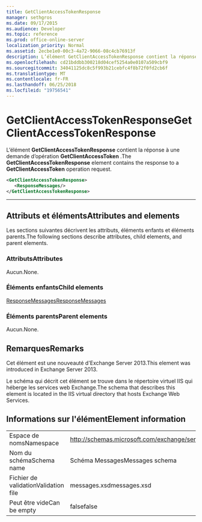 ```yaml
---
title: GetClientAccessTokenResponse
manager: sethgros
ms.date: 09/17/2015
ms.audience: Developer
ms.topic: reference
ms.prod: office-online-server
localization_priority: Normal
ms.assetid: 2ecbe1e0-00c3-4a72-9066-08c4cb76913f
description: L’élément GetClientAccessTokenResponse contient la réponse à une demande d’opération GetClientAccessToken.
ms.openlocfilehash: cd21bddbb300218d04cef5254a0e0107a509cbf9
ms.sourcegitcommit: 34041125dc8c5f993b21cebfc4f8b72f0fd2cb6f
ms.translationtype: MT
ms.contentlocale: fr-FR
ms.lasthandoff: 06/25/2018
ms.locfileid: "19756541"
---
```

# <a name="getclientaccesstokenresponse"></a><span data-ttu-id="51aba-103">GetClientAccessTokenResponse</span><span class="sxs-lookup"><span data-stu-id="51aba-103">GetClientAccessTokenResponse</span></span>

<span data-ttu-id="51aba-104">L’élément **GetClientAccessTokenResponse** contient la réponse à une demande d’opération **GetClientAccessToken** .</span><span class="sxs-lookup"><span data-stu-id="51aba-104">The **GetClientAccessTokenResponse** element contains the response to a **GetClientAccessToken** operation request.</span></span> 
  
```XML
<GetClientAccessTokenResponse>
   <ResponseMessages/>
</GetClientAccessTokenResponse>
```

 ****
## <a name="attributes-and-elements"></a><span data-ttu-id="51aba-105">Attributs et éléments</span><span class="sxs-lookup"><span data-stu-id="51aba-105">Attributes and elements</span></span>

<span data-ttu-id="51aba-106">Les sections suivantes décrivent les attributs, éléments enfants et éléments parents.</span><span class="sxs-lookup"><span data-stu-id="51aba-106">The following sections describe attributes, child elements, and parent elements.</span></span>
  
### <a name="attributes"></a><span data-ttu-id="51aba-107">Attributs</span><span class="sxs-lookup"><span data-stu-id="51aba-107">Attributes</span></span>

<span data-ttu-id="51aba-108">Aucun.</span><span class="sxs-lookup"><span data-stu-id="51aba-108">None.</span></span>
  
### <a name="child-elements"></a><span data-ttu-id="51aba-109">Éléments enfants</span><span class="sxs-lookup"><span data-stu-id="51aba-109">Child elements</span></span>

[<span data-ttu-id="51aba-110">ResponseMessages</span><span class="sxs-lookup"><span data-stu-id="51aba-110">ResponseMessages</span></span>](responsemessages.md)
  
### <a name="parent-elements"></a><span data-ttu-id="51aba-111">Éléments parents</span><span class="sxs-lookup"><span data-stu-id="51aba-111">Parent elements</span></span>

<span data-ttu-id="51aba-112">Aucun.</span><span class="sxs-lookup"><span data-stu-id="51aba-112">None.</span></span>
  
## <a name="remarks"></a><span data-ttu-id="51aba-113">Remarques</span><span class="sxs-lookup"><span data-stu-id="51aba-113">Remarks</span></span>

<span data-ttu-id="51aba-114">Cet élément est une nouveauté d'Exchange Server 2013.</span><span class="sxs-lookup"><span data-stu-id="51aba-114">This element was introduced in Exchange Server 2013.</span></span>
  
<span data-ttu-id="51aba-115">Le schéma qui décrit cet élément se trouve dans le répertoire virtuel IIS qui héberge les services web Exchange.</span><span class="sxs-lookup"><span data-stu-id="51aba-115">The schema that describes this element is located in the IIS virtual directory that hosts Exchange Web Services.</span></span>
  
## <a name="element-information"></a><span data-ttu-id="51aba-116">Informations sur l'élément</span><span class="sxs-lookup"><span data-stu-id="51aba-116">Element information</span></span>

|||
|:-----|:-----|
|<span data-ttu-id="51aba-117">Espace de noms</span><span class="sxs-lookup"><span data-stu-id="51aba-117">Namespace</span></span>  <br/> |http://schemas.microsoft.com/exchange/services/2006/messages  <br/> |
|<span data-ttu-id="51aba-118">Nom du schéma</span><span class="sxs-lookup"><span data-stu-id="51aba-118">Schema name</span></span>  <br/> |<span data-ttu-id="51aba-119">Schéma Messages</span><span class="sxs-lookup"><span data-stu-id="51aba-119">Messages schema</span></span>  <br/> |
|<span data-ttu-id="51aba-120">Fichier de validation</span><span class="sxs-lookup"><span data-stu-id="51aba-120">Validation file</span></span>  <br/> |<span data-ttu-id="51aba-121">messages.xsd</span><span class="sxs-lookup"><span data-stu-id="51aba-121">messages.xsd</span></span>  <br/> |
|<span data-ttu-id="51aba-122">Peut être vide</span><span class="sxs-lookup"><span data-stu-id="51aba-122">Can be empty</span></span>  <br/> |<span data-ttu-id="51aba-123">false</span><span class="sxs-lookup"><span data-stu-id="51aba-123">false</span></span>  <br/> |
   

